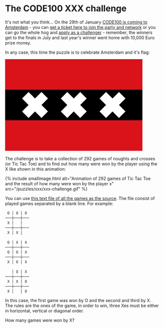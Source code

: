 # The CODE100 XXX challenge

It's not what you think… On the 29th of January [CODE100 is coming to Amsterdam](https://code100.dev) - you can [get a ticket here to join the party and network](https://ti.to/wearedevelopers/code100-amsterdam) or you can go the whole hog and [apply as a challenger](https://www.wearedevelopers.com/events/code100-challenger) - remember, the winners get to the finals in July and last year's winner went home with 10,000 Euro prize money.

In any case, this time the puzzle is to celebrate Amsterdam and it's flag:

![Flag of Amsterdam, two red bars with a black bar containing three white X](amsterdam.png)

The challenge is to take a collection of 292 games of noughts and crosses (or Tic Tac Toe) and to find out how many were won by the player using the X like shown in this animation:

{% include smallimage.html alt="Animation of 292 games of Tic Tac Toe and the result of how many were won by the player x" src="/puzzles/xxx/xxx-challenge.gif" %}

You can use [this text file of all the games as the source](games.txt). The file consist of played games separated by a blank line. For example:

```
 O │ O │ O 
───┼───┼───
 X │   │   
───┼───┼───
 X │ X │   

 O │ X │ X 
───┼───┼───
 O │ O │ X 
───┼───┼───
 X │ O │ X 

   │ O │ X 
───┼───┼───
 X │ X │ O 
───┼───┼───
 X │   │ O 
```

In this case, the first game was won by O and the second and third by X. The rules are the ones of the game, in order to win, three Xes must be either in horizontal, vertical or diagonal order. 

How many games were won by X? 


